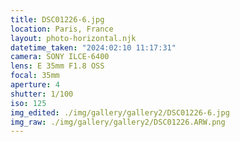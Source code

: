 ```yaml
---
title: DSC01226-6.jpg
location: Paris, France
layout: photo-horizontal.njk
datetime_taken: "2024:02:10 11:17:31"
camera: SONY ILCE-6400
lens: E 35mm F1.8 OSS
focal: 35mm
aperture: 4
shutter: 1/100
iso: 125
img_edited: ./img/gallery/gallery2/DSC01226-6.jpg
img_raw: ./img/gallery/gallery2/DSC01226.ARW.png
---
```

